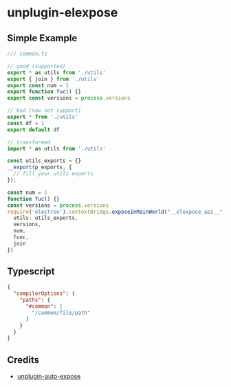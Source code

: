 # unplugin-elexpose

## Simple Example
```ts
/// common.ts

// good (supported)
export * as utils from './utils'
export { join } from './utils'
export const num = 1
export function fuc() {}
export const versions = process.versions

// bad (now not support)
export * from './utils'
const df = 1
export default df

// transformed
import * as utils from './utils'

const utils_exports = {}
__export(p_exports, {
  // fill your utils exports
});

const num = 1
function fuc() {}
const versions = process.versions
require('electron').contextBridge.exposeInMainWorld("__elexpose_api__", {
  utils: utils_exports,
  versions,
  num,
  func,
  join
})
```

## Typescript

```json
{
  "compilerOptions": {
    "paths": {
      "#common": [
        "/commom/file/path"
      ]
    }
  }
}
```

## Credits

- [unplugin-auto-expose](https://github.com/cawa-93/unplugin-auto-expose)
